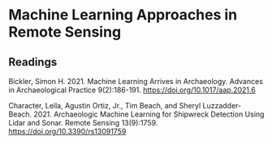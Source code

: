 # Machine Learning Approaches in Remote Sensing

## Readings

Bickler, Simon H. 2021. Machine Learning Arrives in Archaeology. Advances in Archaeological
Practice 9(2):186-191. <https://doi.org/10.1017/aap.2021.6>

Character, Leila, Agustin Ortiz, Jr., Tim Beach, and Sheryl Luzzadder-Beach. 2021.
Archaeologic Machine Learning for Shipwreck Detection Using Lidar and Sonar. 
Remote Sensing 13(9):1759. <https://doi.org/10.3390/rs13091759>